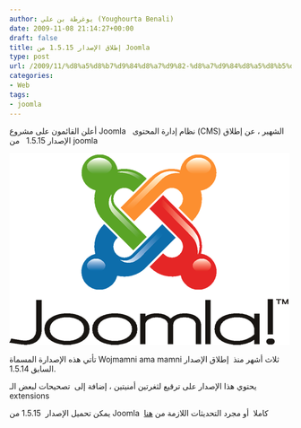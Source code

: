 ```yaml
---
author: يوغرطة بن علي (Youghourta Benali)
date: 2009-11-08 21:14:27+00:00
draft: false
title: إطلاق الإصدار 1.5.15 من Joomla
type: post
url: /2009/11/%d8%a5%d8%b7%d9%84%d8%a7%d9%82-%d8%a7%d9%84%d8%a5%d8%b5%d8%af%d8%a7%d8%b1-1-5-15-%d9%85%d9%86-joomla/
categories:
- Web
tags:
- joomla
---
```


أعلن القائمون على مشروع Joomla   نظام إدارة المحتوى (CMS) الشهير ، عن إطلاق الإصدار 1.5.15   من joomla

![joomla](joomla.png)


تأتي هذه الإصدارة المسماة Wojmamni ama mamni ثلاث أشهر منذ  إطلاق الإصدار السابق 1.5.14.

يحتوي هذا الإصدار على ترقيع لثغرتين أمنيتين ، إضافة إلى  تصحيحات لبعض الـ extensions

يمكن تحميل الإصدار  1.5.15 من Joomla  كاملا  أو مجرد التحديثات اللازمة من [هنا](http://www.joomla.org/announcements/release-news/5249-joomla-1515-released.html)
